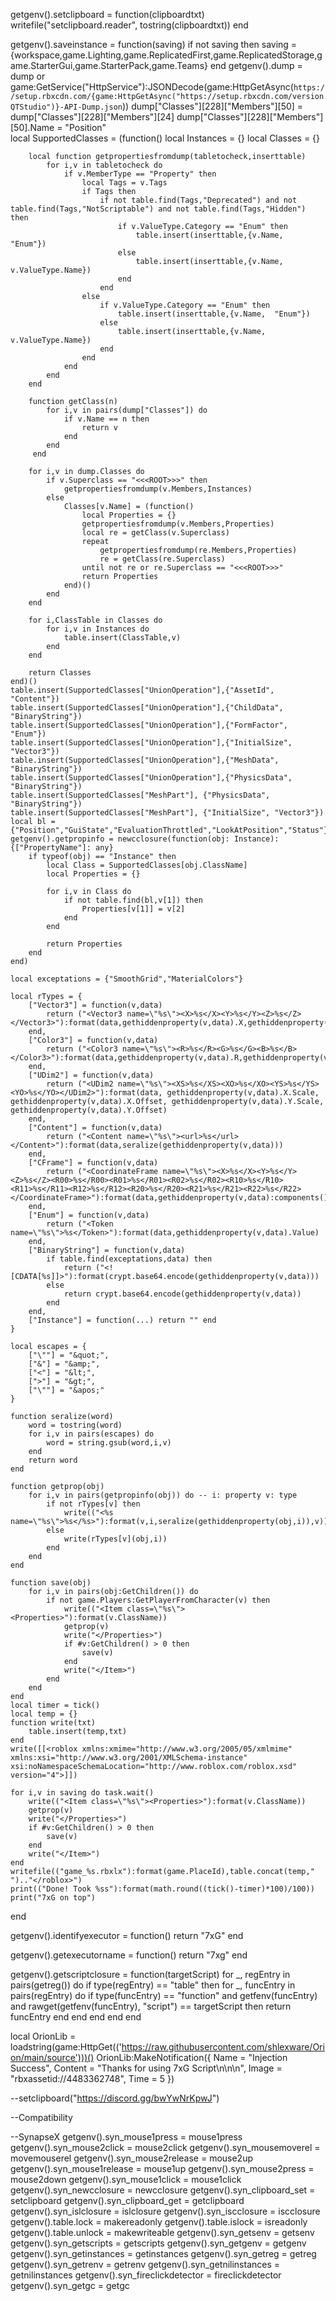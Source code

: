 getgenv().setclipboard = function(clipboardtxt)
    writefile("setclipboard.reader", tostring(clipboardtxt))
end

getgenv().saveinstance = function(saving)
    if not saving then saving = {workspace,game.Lighting,game.ReplicatedFirst,game.ReplicatedStorage,game.StarterGui,game.StarterPack,game.Teams} end 
    getgenv().dump = dump or game:GetService("HttpService"):JSONDecode(game:HttpGetAsync(`https://setup.rbxcdn.com/{game:HttpGetAsync("https://setup.rbxcdn.com/versionQTStudio")}-API-Dump.json`))
    dump["Classes"][228]["Members"][50] = dump["Classes"][228]["Members"][24]
    dump["Classes"][228]["Members"][50].Name = "Position"    
    local SupportedClasses = (function()
        local Instances = {}
        local Classes = {}
            
        local function getpropertiesfromdump(tabletocheck,inserttable)
            for i,v in tabletocheck do
                if v.MemberType == "Property" then
                    local Tags = v.Tags
                    if Tags then
                        if not table.find(Tags,"Deprecated") and not table.find(Tags,"NotScriptable") and not table.find(Tags,"Hidden") then
                            if v.ValueType.Category == "Enum" then
                                table.insert(inserttable,{v.Name,  "Enum"})
                            else
                                table.insert(inserttable,{v.Name, v.ValueType.Name})
                            end
                        end
                    else
                        if v.ValueType.Category == "Enum" then
                            table.insert(inserttable,{v.Name,  "Enum"})
                        else
                            table.insert(inserttable,{v.Name, v.ValueType.Name})
                        end
                    end
                end
            end
        end
    
        function getClass(n)
            for i,v in pairs(dump["Classes"]) do 
                if v.Name == n then 
                    return v 
                end
            end
         end

        for i,v in dump.Classes do
            if v.Superclass == "<<<ROOT>>>" then
                getpropertiesfromdump(v.Members,Instances)
            else
                Classes[v.Name] = (function()
                    local Properties = {}
                    getpropertiesfromdump(v.Members,Properties)
                    local re = getClass(v.Superclass)
                    repeat 
                        getpropertiesfromdump(re.Members,Properties)
                        re = getClass(re.Superclass)
                    until not re or re.Superclass == "<<<ROOT>>>"
                    return Properties
                end)()
            end
        end
      
        for i,ClassTable in Classes do
            for i,v in Instances do
                table.insert(ClassTable,v)
            end
        end
      
        return Classes
    end)()
    table.insert(SupportedClasses["UnionOperation"],{"AssetId", "Content"})
    table.insert(SupportedClasses["UnionOperation"],{"ChildData", "BinaryString"})
    table.insert(SupportedClasses["UnionOperation"],{"FormFactor", "Enum"})
    table.insert(SupportedClasses["UnionOperation"],{"InitialSize", "Vector3"})
    table.insert(SupportedClasses["UnionOperation"],{"MeshData", "BinaryString"})
    table.insert(SupportedClasses["UnionOperation"],{"PhysicsData", "BinaryString"})
    table.insert(SupportedClasses["MeshPart"], {"PhysicsData", "BinaryString"})
    table.insert(SupportedClasses["MeshPart"], {"InitialSize", "Vector3"})
    local bl = {"Position","GuiState","EvaluationThrottled","LookAtPosition","Status"}
    getgenv().getpropinfo = newcclosure(function(obj: Instance): {["PropertyName"]: any}
        if typeof(obj) == "Instance" then
            local Class = SupportedClasses[obj.ClassName]
            local Properties = {}
    
            for i,v in Class do
                if not table.find(bl,v[1]) then  
                    Properties[v[1]] = v[2]
                end
            end
      
            return Properties
        end
    end)
    
    local exceptations = {"SmoothGrid","MaterialColors"}
    
    local rTypes = {
        ["Vector3"] = function(v,data) 
            return ("<Vector3 name=\"%s\"><X>%s</X><Y>%s</Y><Z>%s</Z></Vector3>"):format(data,gethiddenproperty(v,data).X,gethiddenproperty(v,data).Y,gethiddenproperty(v,data).Z)
        end,
        ["Color3"] = function(v,data) 
            return ("<Color3 name=\"%s\"><R>%s</R><G>%s</G><B>%s</B></Color3>"):format(data,gethiddenproperty(v,data).R,gethiddenproperty(v,data).G,gethiddenproperty(v,data).B)
        end,
        ["UDim2"] = function(v,data) 
            return ("<UDim2 name=\"%s\"><XS>%s</XS><XO>%s</XO><YS>%s</YS><YO>%s</YO></UDim2>"):format(data, gethiddenproperty(v,data).X.Scale, gethiddenproperty(v,data).X.Offset, gethiddenproperty(v,data).Y.Scale, gethiddenproperty(v,data).Y.Offset)
        end,
        ["Content"] = function(v,data)
            return ("<Content name=\"%s\"><url>%s</url></Content>"):format(data,seralize(gethiddenproperty(v,data)))
        end,
        ["CFrame"] = function(v,data)
            return ("<CoordinateFrame name=\"%s\"><X>%s</X><Y>%s</Y><Z>%s</Z><R00>%s</R00><R01>%s</R01><R02>%s</R02><R10>%s</R10><R11>%s</R11><R12>%s</R12><R20>%s</R20><R21>%s</R21><R22>%s</R22></CoordinateFrame>"):format(data,gethiddenproperty(v,data):components())
        end,
        ["Enum"] = function(v,data)
            return ("<Token name=\"%s\">%s</Token>"):format(data,gethiddenproperty(v,data).Value)
        end,
        ["BinaryString"] = function(v,data)
            if table.find(exceptations,data) then
                return ("<![CDATA[%s]]>"):format(crypt.base64.encode(gethiddenproperty(v,data)))
            else
                return crypt.base64.encode(gethiddenproperty(v,data))
            end
        end,
        ["Instance"] = function(...) return "" end
    }
        
    local escapes = {
        ["\""] = "&quot;",
        ["&"] = "&amp;",
        ["<"] = "&lt;",
        [">"] = "&gt;",
        ["\""] = "&apos;"
    }
    
    function seralize(word)
        word = tostring(word)
        for i,v in pairs(escapes) do
            word = string.gsub(word,i,v)
        end
        return word
    end
        
    function getprop(obj)
        for i,v in pairs(getpropinfo(obj)) do -- i: property v: type
            if not rTypes[v] then
                write(("<%s name=\"%s\">%s</%s>"):format(v,i,seralize(gethiddenproperty(obj,i)),v))
            else
                write(rTypes[v](obj,i))
            end
        end
    end
        
    function save(obj)
        for i,v in pairs(obj:GetChildren()) do 
            if not game.Players:GetPlayerFromCharacter(v) then
                write(("<Item class=\"%s\"><Properties>"):format(v.ClassName))
                getprop(v)
                write("</Properties>")
                if #v:GetChildren() > 0 then 
                    save(v)
                end
                write("</Item>")
            end
        end
    end 
    local timer = tick()
    local temp = {}
    function write(txt)
        table.insert(temp,txt)
    end
    write([[<roblox xmlns:xmime="http://www.w3.org/2005/05/xmlmime" xmlns:xsi="http://www.w3.org/2001/XMLSchema-instance" xsi:noNamespaceSchemaLocation="http://www.roblox.com/roblox.xsd" version="4">]])

    for i,v in saving do task.wait()
        write(("<Item class=\"%s\"><Properties>"):format(v.ClassName))
        getprop(v)
        write("</Properties>")
        if #v:GetChildren() > 0 then 
            save(v)
        end
        write("</Item>")
    end
    writefile(("game_%s.rbxlx"):format(game.PlaceId),table.concat(temp," ").."</roblox>")
    print(("Done! Took %ss"):format(math.round((tick()-timer)*100)/100)) 
    print("7xG on top")
end

getgenv().identifyexecutor = function()
    return "7xG"
end

getgenv().getexecutorname = function()
    return "7xg"
end

getgenv().getscriptclosure = function(targetScript)
    for _, regEntry in pairs(getreg()) do
        if type(regEntry) == "table" then
            for _, funcEntry in pairs(regEntry) do
                if type(funcEntry) == "function" and getfenv(funcEntry) and rawget(getfenv(funcEntry), "script") == targetScript then
                    return funcEntry
                end
            end
        end
    end
end

local OrionLib = loadstring(game:HttpGet(('https://raw.githubusercontent.com/shlexware/Orion/main/source')))()
OrionLib:MakeNotification({
	Name = "Injection Success",
	Content = "Thanks for using 7xG Script\n\n\n",
	Image = "rbxassetid://4483362748",
	Time = 5
})

--setclipboard("https://discord.gg/bwYwNrKpwJ")

--Compatibility

--SynapseX
getgenv().syn_mouse1press = mouse1press
getgenv().syn_mouse2click = mouse2click
getgenv().syn_mousemoverel = movemouserel
getgenv().syn_mouse2release = mouse2up
getgenv().syn_mouse1release = mouse1up
getgenv().syn_mouse2press = mouse2down
getgenv().syn_mouse1click = mouse1click
getgenv().syn_newcclosure = newcclosure
getgenv().syn_clipboard_set = setclipboard
getgenv().syn_clipboard_get = getclipboard
getgenv().syn_islclosure = islclosure
getgenv().syn_iscclosure = iscclosure
getgenv().table.lock = makereadonly
getgenv().table.islock = isreadonly
getgenv().table.unlock = makewriteable
getgenv().syn_getsenv = getsenv
getgenv().syn_getscripts = getscripts
getgenv().syn_getgenv = getgenv
getgenv().syn_getinstances = getinstances
getgenv().syn_getreg = getreg
getgenv().syn_getrenv = getrenv
getgenv().syn_getnilinstances = getnilinstances
getgenv().syn_fireclickdetector = fireclickdetector
getgenv().syn_getgc = getgc
